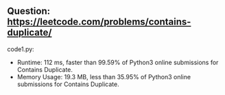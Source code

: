 ## Question: https://leetcode.com/problems/contains-duplicate/

code1.py:
* Runtime: 112 ms, faster than 99.59% of Python3 online submissions for Contains Duplicate.
* Memory Usage: 19.3 MB, less than 35.95% of Python3 online submissions for Contains Duplicate.